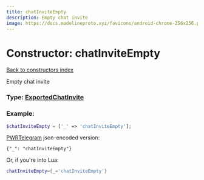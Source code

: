 ```yaml
---
title: chatInviteEmpty
description: Empty chat invite
image: https://docs.madelineproto.xyz/favicons/android-chrome-256x256.png
---
```

# Constructor: chatInviteEmpty  
[Back to constructors index](index.md)



Empty chat invite




### Type: [ExportedChatInvite](../types/ExportedChatInvite.md)


### Example:

```php
$chatInviteEmpty = ['_' => 'chatInviteEmpty'];
```  

[PWRTelegram](https://pwrtelegram.xyz) json-encoded version:

```
{"_": "chatInviteEmpty"}
```


Or, if you're into Lua:

```lua
chatInviteEmpty={_='chatInviteEmpty'}

```


